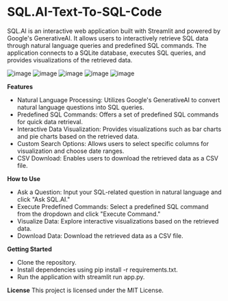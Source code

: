 # SQL.AI-Text-To-SQL-Code
SQL.AI is an interactive web application built with Streamlit and powered by Google's GenerativeAI. It allows users to interactively retrieve SQL data through natural language queries and predefined SQL commands. The application connects to a SQLite database, executes SQL queries, and provides visualizations of the retrieved data.


![image](https://github.com/wahidpanda/SQL.AI-Text-To-SQL-Code/assets/110899864/72df5876-a7bf-4dc5-bf42-9372ea475cdd)
![image](https://github.com/wahidpanda/SQL.AI-Text-To-SQL-Code/assets/110899864/c2d3369d-b049-48c4-af2e-17ba55711c4a)
![image](https://github.com/wahidpanda/SQL.AI-Text-To-SQL-Code/assets/110899864/d9e2c82c-8bb8-4e7a-a3bb-a9b1aa285f9d)
![image](https://github.com/wahidpanda/SQL.AI-Text-To-SQL-Code/assets/110899864/0081bb89-4cf4-4760-9430-0a81cf96001e)
![image](https://github.com/wahidpanda/SQL.AI-Text-To-SQL-Code/assets/110899864/6392f951-8c1d-4586-8370-d1277450a413)

**Features**
- Natural Language Processing: Utilizes Google's GenerativeAI to convert natural language questions into SQL queries.
- Predefined SQL Commands: Offers a set of predefined SQL commands for quick data retrieval.
- Interactive Data Visualization: Provides visualizations such as bar charts and pie charts based on the retrieved data.
- Custom Search Options: Allows users to select specific columns for visualization and choose date ranges.
- CSV Download: Enables users to download the retrieved data as a CSV file.

**How to Use**
- Ask a Question: Input your SQL-related question in natural language and click "Ask SQL.AI."
- Execute Predefined Commands: Select a predefined SQL command from the dropdown and click "Execute Command."
- Visualize Data: Explore interactive visualizations based on the retrieved data.
- Download Data: Download the retrieved data as a CSV file.

**Getting Started**
- Clone the repository.
- Install dependencies using pip install -r requirements.txt.
- Run the application with streamlit run app.py.

**License**
This project is licensed under the MIT License.

